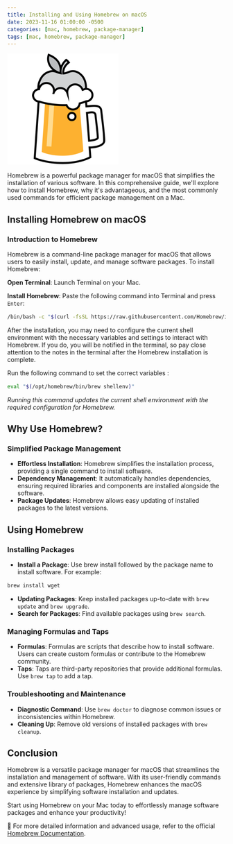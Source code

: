 ```yaml
---
title: Installing and Using Homebrew on macOS
date: 2023-11-16 01:00:00 -0500
categories: [mac, homebrew, package-manager]
tags: [mac, homebrew, package-manager]
---
```


![Installing and Using Homebrew on macOS](/assets/img/posts/2023/installing_using_homebrew/installing_using_homebrew.png)


Homebrew is a powerful package manager for macOS that simplifies the installation of various software. In this comprehensive guide, we'll explore how to install Homebrew, why it's advantageous, and the most commonly used commands for efficient package management on a Mac.

## Installing Homebrew on macOS

### Introduction to Homebrew

Homebrew is a command-line package manager for macOS that allows users to easily install, update, and manage software packages. To install Homebrew:

**Open Terminal**: Launch Terminal on your Mac.

**Install Homebrew**: Paste the following command into Terminal and press `Enter`:

   ```bash
   /bin/bash -c "$(curl -fsSL https://raw.githubusercontent.com/Homebrew/install/HEAD/install.sh)"
   ```

After the installation, you may need to configure the current shell environment with the necessary variables and settings to interact with Homebrew. If you do, you will be notified in the terminal, so pay close attention to the notes in the terminal after the Homebrew installation is complete.

Run the following command to set the correct variables : 

```bash
eval "$(/opt/homebrew/bin/brew shellenv)"
```

*Running this command updates the current shell environment with the required configuration for Homebrew.*


## Why Use Homebrew?

### Simplified Package Management

- **Effortless Installation**: Homebrew simplifies the installation process, providing a single command to install software.
- **Dependency Management**: It automatically handles dependencies, ensuring required libraries and components are installed alongside the software.
- **Package Updates**: Homebrew allows easy updating of installed packages to the latest versions.


## Using Homebrew

### Installing Packages

- **Install a Package**: Use brew install followed by the package name to install software. For example:
```bash
brew install wget
```
- **Updating Packages**: Keep installed packages up-to-date with `brew update` and `brew upgrade`.
- **Search for Packages**: Find available packages using `brew search`.

### Managing Formulas and Taps

- **Formulas**: Formulas are scripts that describe how to install software. Users can create custom formulas or contribute to the Homebrew community.
- **Taps**: Taps are third-party repositories that provide additional formulas. Use `brew tap` to add a tap.

### Troubleshooting and Maintenance

- **Diagnostic Command**: Use `brew doctor` to diagnose common issues or inconsistencies within Homebrew.
- **Cleaning Up**: Remove old versions of installed packages with `brew cleanup`.

## Conclusion

Homebrew is a versatile package manager for macOS that streamlines the installation and management of software. With its user-friendly commands and extensive library of packages, Homebrew enhances the macOS experience by simplifying software installation and updates.

Start using Homebrew on your Mac today to effortlessly manage software packages and enhance your productivity!

📝 For more detailed information and advanced usage, refer to the official [Homebrew Documentation](https://docs.brew.sh/).





